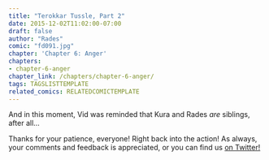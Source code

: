 ```yaml
---
title: "Terokkar Tussle, Part 2"
date: 2015-12-02T11:02:00-07:00
draft: false
author: "Rades"
comic: "fd091.jpg"
chapter: 'Chapter 6: Anger'
chapters:
- chapter-6-anger
chapter_link: /chapters/chapter-6-anger/
tags: TAGSLISTTEMPLATE
related_comics: RELATEDCOMICTEMPLATE
---
```


And in this moment, Vid was reminded that Kura and Rades *are* siblings, after all…


Thanks for your patience, everyone! Right back into the action! As always, your comments and feedback is appreciated, or you can find us [on Twitter!](https://twitter.com/fromdraenor)

